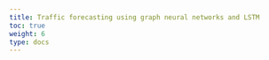 ```yaml
---
title: Traffic forecasting using graph neural networks and LSTM
toc: true
weight: 6
type: docs
---
```

